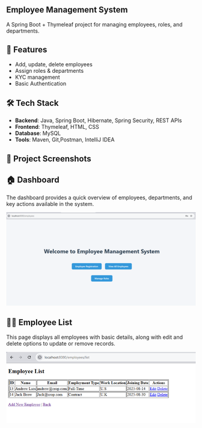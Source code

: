 ## Employee Management System

A Spring Boot + Thymeleaf project for managing employees, roles, and departments.    


## 📌 Features
- Add, update, delete employees
- Assign roles & departments
- KYC management
- Basic Authentication 

## 🛠️ Tech Stack
- **Backend**: Java, Spring Boot, Hibernate, Spring Security, REST APIs
- **Frontend**: Thymeleaf, HTML, CSS
- **Database**: MySQL
- **Tools**: Maven, Git,Postman, IntelliJ IDEA

## 📸 Project Screenshots
## 🏠 Dashboard
The dashboard provides a quick overview of employees, departments, and key actions available in the system.  

<img src="images/dashboard.PNG" alt="Dashboard" width="600"/>

## 👨‍💼 Employee List
This page displays all employees with basic details, along with edit and delete options to update or remove records. 

<img src="images/emplist.PNG" alt="Emp-List" width="600"/>


